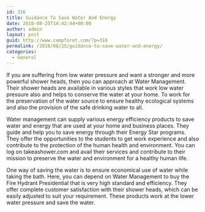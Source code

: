 ```yaml
---
id: 316
title: Guidance To Save Water And Energy
date: 2010-08-25T14:42:44+00:00
author: admin
layout: post
guid: http://www.campforet.com/?p=316
permalink: /2010/08/25/guidance-to-save-water-and-energy/
categories:
  - General
---
```

If you are suffering from low water pressure and want a stronger and more powerful shower heads, then you can approach at Water Management. Their shower heads are available in various styles that work low water pressure also and helps to conserve the water at your home. To work for the preservation of the water source to ensure healthy ecological systems and also the provision of the safe drinking water to all.

Water management can supply various energy efficiency products to save water and energy that are used at your home and business places. They guide and help you to save energy through their Energy Star programs. They offer the opportunities to the students to get work experience and also contribute to the protection of the human health and environment. You can log on takeashower.com and avail their services and contribute to their mission to preserve the water and environment for a healthy human life.

One way of saving the water is to ensure economical use of water while taking the bath. Here, you can depend on Water Management to buy the Fire Hydrant Presidential that is very high standard and efficiency. They offer complete customer satisfaction with their shower heads, which can be easily adjusted to suit your requirement. These products work at the lower water pressure and save the water.